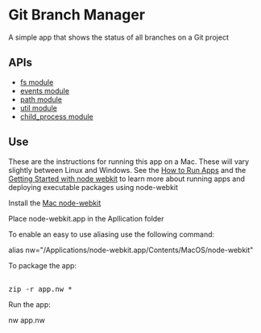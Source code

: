 # Git Branch Manager

A simple app that shows the status of all branches on a Git project

## APIs

* [fs module](http://nodejs.org/api/fs.html)
* [events module](http://nodejs.org/api/events.html)
* [path module](http://nodejs.org/api/path.html)
* [util module](http://nodejs.org/api/util.html)
* [child_process module](http://nodejs.org/api/child_process.html)

## Use

These are the instructions for running this app on a Mac. These will vary slightly between Linux and Windows. See the [How to Run Apps](https://github.com/rogerwang/node-webkit/wiki/How-to-run-apps) and the [Getting Started with node webkit](https://github.com/rogerwang/node-webkit/wiki/Getting-Started-with-node-webkit) to learn more about running apps and deploying executable packages using node-webkit

Install the [Mac node-webkit](https://s3.amazonaws.com/node-webkit/v0.8.4/node-webkit-v0.8.4-osx-ia32.zip) 

Place node-webkit.app in the Apllication folder

To enable an easy to use aliasing use the following command:

alias nw="/Applications/node-webkit.app/Contents/MacOS/node-webkit"

To package the app:
<pre></code>
zip -r app.nw *
</code></pre>
Run the app:

nw app.nw
